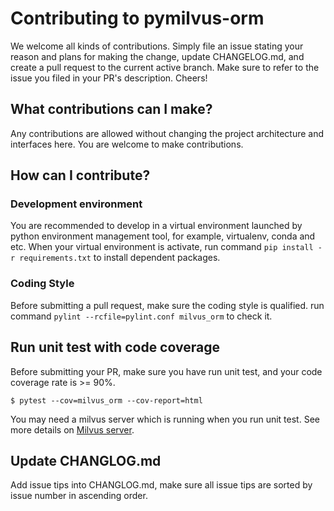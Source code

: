 # Contributing to pymilvus-orm

We welcome all kinds of contributions. Simply file an issue stating your reason
and plans for making the change, update CHANGELOG.md, and create a pull request 
to the current active branch. Make sure to refer to the issue you filed in your 
PR's description. Cheers!


## What contributions can I make?

Any contributions are allowed without changing the project architecture and interfaces here.
You are welcome to make contributions.


## How can I contribute?

### Development environment

You are recommended to develop in a virtual environment launched by python environment management tool,
for example, virtualenv, conda and etc. When your virtual environment is activate, run command `pip install -r requirements.txt`
 to install dependent packages.


### Coding Style
Before submitting a pull request, make sure the coding style is qualified. run command `pylint --rcfile=pylint.conf milvus_orm` 
to check it.


## Run unit test with code coverage

Before submitting your PR, make sure you have run unit test, and your code coverage rate is >= 90%.

```shell 
$ pytest --cov=milvus_orm --cov-report=html
```

You may need a milvus server which is running when you run unit test. See more details on [Milvus server](https://github.com/milvus-io/milvus).


## Update CHANGLOG.md

Add issue tips into CHANGLOG.md, make sure all issue tips are sorted by issue number in ascending order.



